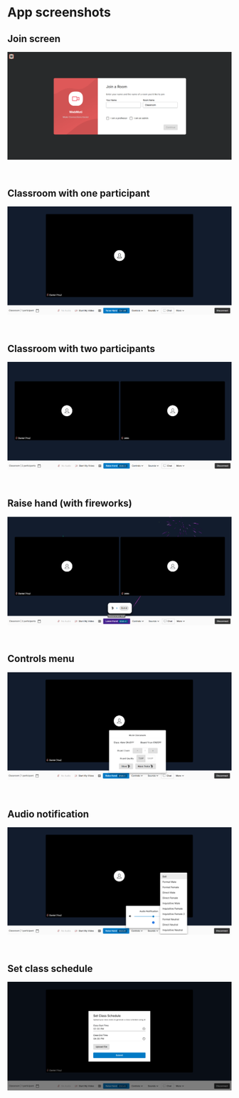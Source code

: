 # App screenshots

## Join screen

![Join screen](join_screen.png)

<br>

## Classroom with one participant

![Classroom with one participant](room.png)

<br>

## Classroom with two participants

![Classroom with two participants](two_students.png)

<br>

## Raise hand (with fireworks)

![Raise hand](raise_hand.png)

<br>

## Controls menu

![Controls menu](controls_menu.png)

<br>

## Audio notification

![Audio notification](audio_notification.png)

<br>

## Set class schedule

![Set class schedule](set_schedule.png)
